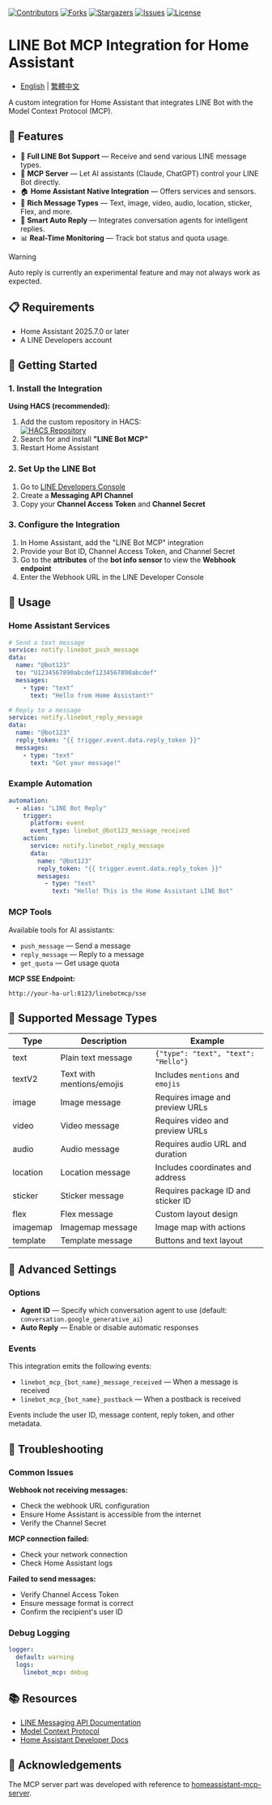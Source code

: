 [![Contributors][contributors-shield]][contributors-url]
[![Forks][forks-shield]][forks-url]
[![Stargazers][stars-shield]][stars-url]
[![Issues][issues-shield]][issues-url]
[![License][license-shield]][license-url]

[contributors-shield]: https://img.shields.io/github/contributors/kukuxx/HA-LineBot-MCP.svg?style=for-the-badge
[contributors-url]: https://github.com/kukuxx/HA-LineBot-MCP/graphs/contributors

[forks-shield]: https://img.shields.io/github/forks/kukuxx/HA-LineBot-MCP.svg?style=for-the-badge
[forks-url]: https://github.com/kukuxx/HA-LineBot-MCP/network/members

[stars-shield]: https://img.shields.io/github/stars/kukuxx/HA-LineBot-MCP.svg?style=for-the-badge
[stars-url]: https://github.com/kukuxx/HA-LineBot-MCP/stargazers

[issues-shield]: https://img.shields.io/github/issues/kukuxx/HA-LineBot-MCP.svg?style=for-the-badge
[issues-url]: https://github.com/kukuxx/HA-LineBot-MCP/issues

[license-shield]: https://img.shields.io/github/license/kukuxx/HA-LineBot-MCP.svg?style=for-the-badge
[license-url]: https://github.com/kukuxx/HA-LineBot-MCP/blob/main/LICENSE

# LINE Bot MCP Integration for Home Assistant

- [English](/README.md) | [繁體中文](/README-zh-TW.md)

A custom integration for Home Assistant that integrates LINE Bot with the Model Context Protocol (MCP).

## 🌟 Features

- 🤖 **Full LINE Bot Support** — Receive and send various LINE message types.
- 🧠 **MCP Server** — Let AI assistants (Claude, ChatGPT) control your LINE Bot directly.
- 🏠 **Home Assistant Native Integration** — Offers services and sensors.
- 📱 **Rich Message Types** — Text, image, video, audio, location, sticker, Flex, and more.
- 🔄 **Smart Auto Reply** — Integrates conversation agents for intelligent replies.
- 📊 **Real-Time Monitoring** — Track bot status and quota usage.

> [!Warning]
> Auto reply is currently an experimental feature and may not always work as expected.

## 📋 Requirements

- Home Assistant 2025.7.0 or later
- A LINE Developers account

## 🚀 Getting Started

### 1. Install the Integration

**Using HACS (recommended):**

1. Add the custom repository in HACS:  
   [![HACS Repository](https://my.home-assistant.io/badges/hacs_repository.svg)](https://my.home-assistant.io/redirect/hacs_repository/?owner=kukuxx&repository=HA-LineBot-MCP&category=Integration)
2. Search for and install **"LINE Bot MCP"**
3. Restart Home Assistant

### 2. Set Up the LINE Bot

1. Go to [LINE Developers Console](https://developers.line.biz/)
2. Create a **Messaging API Channel**
3. Copy your **Channel Access Token** and **Channel Secret**

### 3. Configure the Integration

1. In Home Assistant, add the "LINE Bot MCP" integration
2. Provide your Bot ID, Channel Access Token, and Channel Secret
3. Go to the **attributes** of the **bot info sensor** to view the **Webhook endpoint**
4. Enter the Webhook URL in the LINE Developer Console

## 🎯 Usage

### Home Assistant Services

```yaml
# Send a text message
service: notify.linebot_push_message
data:
  name: "@bot123"
  to: "U1234567890abcdef1234567890abcdef"
  messages:
    - type: "text"
      text: "Hello from Home Assistant!"

# Reply to a message
service: notify.linebot_reply_message
data:
  name: "@bot123"
  reply_token: "{{ trigger.event.data.reply_token }}"
  messages:
    - type: "text"
      text: "Got your message!"
````

### Example Automation

```yaml
automation:
  - alias: "LINE Bot Reply"
    trigger:
      platform: event
      event_type: linebot_@bot123_message_received
    action:
      service: notify.linebot_reply_message
      data:
        name: "@bot123"
        reply_token: "{{ trigger.event.data.reply_token }}"
        messages:
          - type: "text"
            text: "Hello! This is the Home Assistant LINE Bot"
```

### MCP Tools

Available tools for AI assistants:

* `push_message` — Send a message
* `reply_message` — Reply to a message
* `get_quota` — Get usage quota

**MCP SSE Endpoint:**

```
http://your-ha-url:8123/linebotmcp/sse
```

## 📱 Supported Message Types

| Type     | Description               | Example                             |
| -------- | ------------------------- | ----------------------------------- |
| text     | Plain text message        | `{"type": "text", "text": "Hello"}` |
| textV2   | Text with mentions/emojis | Includes `mentions` and `emojis`    |
| image    | Image message             | Requires image and preview URLs     |
| video    | Video message             | Requires video and preview URLs     |
| audio    | Audio message             | Requires audio URL and duration     |
| location | Location message          | Includes coordinates and address    |
| sticker  | Sticker message           | Requires package ID and sticker ID  |
| flex     | Flex message              | Custom layout design                |
| imagemap | Imagemap message          | Image map with actions              |
| template | Template message          | Buttons and text layout             |

## 🔧 Advanced Settings

### Options

* **Agent ID** — Specify which conversation agent to use (default: `conversation.google_generative_ai`)
* **Auto Reply** — Enable or disable automatic responses

### Events

This integration emits the following events:

* `linebot_mcp_{bot_name}_message_received` — When a message is received
* `linebot_mcp_{bot_name}_postback` — When a postback is received

Events include the user ID, message content, reply token, and other metadata.

## 🐛 Troubleshooting

### Common Issues

**Webhook not receiving messages:**

* Check the webhook URL configuration
* Ensure Home Assistant is accessible from the internet
* Verify the Channel Secret

**MCP connection failed:**

* Check your network connection
* Check Home Assistant logs

**Failed to send messages:**

* Verify Channel Access Token
* Ensure message format is correct
* Confirm the recipient's user ID

### Debug Logging

```yaml
logger:
  default: warning
  logs:
    linebot_mcp: debug
```

## 📚 Resources
- [LINE Messaging API Documentation](https://developers.line.biz/en/docs/messaging-api/)
- [Model Context Protocol](https://modelcontextprotocol.io/)
- [Home Assistant Developer Docs](https://developers.home-assistant.io/)

## 🙏 Acknowledgements

The MCP server part was developed with reference to [homeassistant-mcp-server](https://github.com/home-assistant/core/tree/dev/homeassistant/components/mcp_server).
